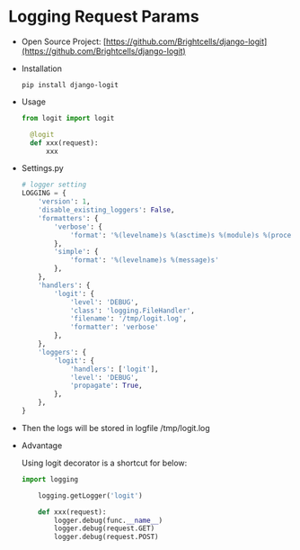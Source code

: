 # Logging Request Params

* Open Source Project: [https://github.com/Brightcells/django-logit](https://github.com/Brightcells/django-logit)

* Installation

  ```shell
  pip install django-logit
  ```


* Usage

  ```python
  from logit import logit

    @logit
    def xxx(request):
        xxx
  ```


* Settings.py

  ```python
  # logger setting
  LOGGING = {
      'version': 1,
      'disable_existing_loggers': False,
      'formatters': {
          'verbose': {
              'format': '%(levelname)s %(asctime)s %(module)s %(process)d %(thread)d %(message)s'
          },
          'simple': {
              'format': '%(levelname)s %(message)s'
          },
      },
      'handlers': {
          'logit': {
              'level': 'DEBUG',
              'class': 'logging.FileHandler',
              'filename': '/tmp/logit.log',
              'formatter': 'verbose'
          },
      },
      'loggers': {
          'logit': {
              'handlers': ['logit'],
              'level': 'DEBUG',
              'propagate': True,
          },
      },
  }
  ```


* Then the logs will be stored in logfile /tmp/logit.log

* Advantage

  Using logit decorator is a shortcut for below:

  ```python
  import logging

      logging.getLogger('logit')

      def xxx(request):
          logger.debug(func.__name__)
          logger.debug(request.GET)
          logger.debug(request.POST)
  ```

